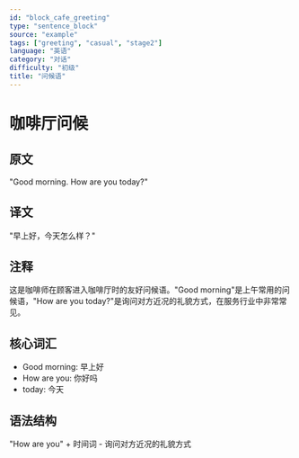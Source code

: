 ```yaml
---
id: "block_cafe_greeting"
type: "sentence_block"
source: "example"
tags: ["greeting", "casual", "stage2"]
language: "英语"
category: "对话"
difficulty: "初级"
title: "问候语"
---
```


# 咖啡厅问候

## 原文
"Good morning. How are you today?"

## 译文
"早上好，今天怎么样？"

## 注释
这是咖啡师在顾客进入咖啡厅时的友好问候语。"Good morning"是上午常用的问候语，"How are you today?"是询问对方近况的礼貌方式，在服务行业中非常常见。

## 核心词汇
- Good morning: 早上好
- How are you: 你好吗
- today: 今天

## 语法结构
"How are you" + 时间词 - 询问对方近况的礼貌方式 